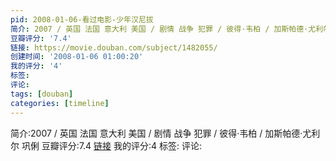 ```yaml
---
pid: 2008-01-06-看过电影-少年汉尼拔
简介: 2007 / 英国 法国 意大利 美国 / 剧情 战争 犯罪 / 彼得·韦柏 / 加斯帕德·尤利尔 巩俐
豆瓣评分: '7.4'
链接: https://movie.douban.com/subject/1482055/
创建时间: '2008-01-06 01:00:20'
我的评分: '4'
标签:
评论:
tags: [douban]
categories: [timeline]
---
```

简介:2007 / 英国 法国 意大利 美国 / 剧情 战争 犯罪 / 彼得·韦柏 / 加斯帕德·尤利尔 巩俐
豆瓣评分:7.4
[链接](https://movie.douban.com/subject/1482055/)
我的评分:4
标签:
评论:
